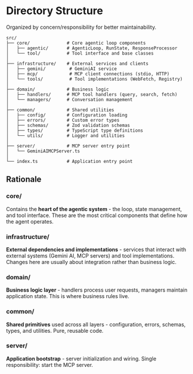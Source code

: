 # Directory Structure

Organized by concern/responsibility for better maintainability.

```
src/
├── core/              # Core agentic loop components
│   ├── agentic/       # AgenticLoop, RunState, ResponseProcessor
│   └── tool/          # Tool interface and base classes
│
├── infrastructure/    # External services and clients
│   ├── gemini/         # GeminiAI service
│   ├── mcp/            # MCP client connections (stdio, HTTP)
│   └── tools/          # Tool implementations (WebFetch, Registry)
│
├── domain/            # Business logic
│   ├── handlers/      # MCP tool handlers (query, search, fetch)
│   └── managers/      # Conversation management
│
├── common/            # Shared utilities
│   ├── config/        # Configuration loading
│   ├── errors/        # Custom error types
│   ├── schemas/       # Zod validation schemas
│   ├── types/         # TypeScript type definitions
│   └── utils/         # Logger and utilities
│
├── server/            # MCP server entry point
│   └── GeminiAIMCPServer.ts
│
└── index.ts           # Application entry point
```

## Rationale

### core/
Contains the **heart of the agentic system** - the loop, state management, and tool interface. These are the most critical components that define how the agent operates.

### infrastructure/
**External dependencies and implementations** - services that interact with external systems (Gemini AI, MCP servers) and tool implementations. Changes here are usually about integration rather than business logic.

### domain/
**Business logic layer** - handlers process user requests, managers maintain application state. This is where business rules live.

### common/
**Shared primitives** used across all layers - configuration, errors, schemas, types, and utilities. Pure, reusable code.

### server/
**Application bootstrap** - server initialization and wiring. Single responsibility: start the MCP server.
